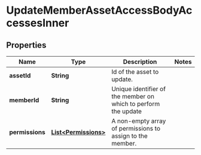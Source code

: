 

# UpdateMemberAssetAccessBodyAccessesInner

## Properties

Name | Type | Description | Notes
------------ | ------------- | ------------- | -------------
**assetId** | **String** | Id of the asset to update. | 
**memberId** | **String** | Unique identifier of the member on which to perform the update | 
**permissions** | [**List&lt;Permissions&gt;**](Permissions.md) | A non-empty array of permissions to assign to the member. | 




